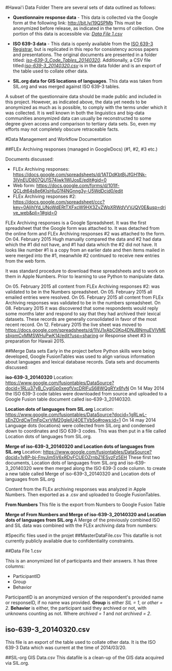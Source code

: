 #Hawai'i Data Folder
There are several sets of data outlined as follows:

* **Questionnaire response data** - This data is collected via the Google form at the following link: http://bit.ly/19QSPMb This must be anonymized before release, as indicated in the terms of collection. One portion of this data is accessible via: [*Data File 1.csv*](https://github.com/HughP/Lexical-Database-Archiving-Stats/blob/master/2015-Hawaii/data/Anonymized%20Participant%20data%20-%20(about%20data%20file%201).md)

* **ISO 639-3 data** - This data is openly available from the [ISO 639-3 Registrar](http://www2.sil.org/iso639-3/default.asp), but is replicated in this repo for consistency across papers and presentations. The original documents are presented in a folder titled: [*iso-639-3_Code_Tables_20140320*](https://github.com/HughP/Lexical-Database-Archiving-Stats/tree/master/2015-Hawaii/data/iso-639-3_Code_Tables_20140320). Additionally, a CSV file titled:[*iso-639-3_20140320.csv*](https://github.com/HughP/Lexical-Database-Archiving-Stats/blob/master/2015-Hawaii/data/iso-639-3_20140320.csv) is in the data folder and is an export of the table used to collate other data.

* **SIL.org data for GIS locations of languages**. This data was taken from SIL.org and was merged against ISO 639-3 tables.

A subset of the questionnaire data should be made public and included in this project. However, as indicated above, the data yet needs to be anonymized as much as is possible, to comply with the terms under which it was collected. It is well known in both the linguistics and big-data communities anonymized data can usually be reconstructed to some degree given access and comparison to tertiary data sets. So, even my efforts may not completely obscure retraceable facts.

#Data Management and Workflow Documentation

##FLEx Archiving responses (managed in GoogleDocs) (#1, #2, #3 etc.)

Documents discussed:
* FLEx Archiving responses: https://docs.google.com/spreadsheets/d/1ATDdKbtBjJfGH1Nk-3IVnEUD807QU1S74jwk1WIJosE/edit#gid=0
* Web form: https://docs.google.com/forms/d/101lf-QCLdt64s8e6KIsHluG1f4NGnng3y-U5WdDcjd0/edit
* FLEx Archiving responses #2: https://docs.google.com/spreadsheet/ccc?key=0AlihlYd_UNoWdERtTXFxcW9HX3ZvZWpXRWdVVVJQV0E&usp=drive_web&pli=1#gid=0 

FLEx Archiving responses is a Google Spreadsheet. It was the first spreadsheet that the Google form was attached to. It was detached from the online form and FLEx Archiving responses #2 was attached to the form. On 04. February 2015 Hugh manually compared the data and #2 had data which the #1 did not have, and #1 had data which the #2 did not have. It looks like number #1 is a copy from an earlier date and then items mailed in were merged into the #1, meanwhile #2 continued to receive new entries from the web form.

It was standard procedure to download these spreadsheets and to work on them in Apple Numbers. Prior to learning to use Python to manipulate data.

On 05. February 2015 all content from FLEx Archiving responses #2: was validated to be in the Numbers spreadsheet.
On 05. February 2015 all emailed entries were resolved.
On 05. February 2015 all content from FLEx Archiving responses was validated to be in the numbers spreadsheet.
On 08. February 2015 it was discovered that some respondents would reply some months later and respond to say that they had archived their lexical datasets. These records are generally consolidated in favor of the most recent record. 
On 12. February 2015 the live sheet was moved to https://docs.google.com/spreadsheets/d/1IVJ1xAbC0Kp4DNJBNmuEVlVMEsbjqmCvMMSWHuPwK14/edit?usp=sharing or Response sheet #3 in preparation for Hawaii 2015.

##Merge Data sets
Early in the project before Python skills were being developed, Google FusionTables was used to align various information about languages and lexical database records.
Data sets and documents discussed:

**iso-639-3_20140320**
Location: https://www.google.com/fusiontables/DataSource?docid=1RLu37yB_CygIGp0xegfVxcDRlFuS68WQgRYx6fyN 
On 14 May 2014 the ISO 639-3 code tables were downloaded from source and uploaded to a Google Fusion table document called iso-639-3_20140320.

**Location dots of languages from SIL.org**
Location: https://www.google.com/fusiontables/DataSource?docid=1gRLwL-sEnZOrdCwTmFpCxrVIM20gIelU4OETVb5o#rows:id=1
On 14 may 2014 Language dots (locations) were collected from SIL.org and condensed down to coordinates and ISO 639-3 codes. This was then put in a file called Location dots of languages from SIL.org.

**Merge of iso-639-3_20140320 and Location dots of languages from SIL.org**
Location: https://www.google.com/fusiontables/DataSource?docid=1v8P-bj-FnvJim5V6xRDvFCUEOZrnbZ1ESvzFz5EH
These first two documents, Location dots of languages from SIL.org and iso-639-3_20140320 were then merged along the ISO 639-3 code column. to create a new table called Merge of iso-639-3_20140320 and Location dots of languages from SIL.org

Content from the FLEx archiving responses was analyzed in Apple Numbers. Then exported as a .csv and uploaded to Google FusionTables.

**From Numbers**
This file is the export from Numbers to Google Fusion Table

**Merge of From Numbers and Merge of iso-639-3_20140320 and Location dots of languages from SIL.org**
A Merge of the previously combined ISO and SIL data was combined with the FLEx archiving data from numbers: 

#Specific files used in the projet
##MasterDataFile.csv
This datafile is not currently publicly available due to confidentiality constraints.

##Data File 1.csv

This is an anonymized list of participants and their answers. It has three columns:
* ParticipantID
* Group
* Behavior

ParticipantID is an anonymized version of the respondent's provided name or responseID, if no name was provided.
**Group** is either *SIL = 1*, or *other = 2*.
**Behavior** is either, the participant said they archived or not, with unknowns counting as not. Where *archived = 1* and *not archived = 2*. 
## iso-639-3_20140320.csv
This file is an export of the table used to collate other data. It is the ISO 639-3 Data which was current at the time of 2014/03/20.

##SIL-org GIS Data.csv
This datafile is a clean-up of the GIS data acquired via SIL.org.
